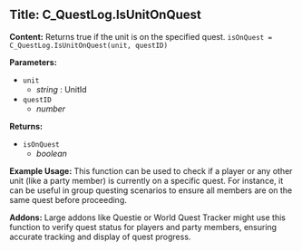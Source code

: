 ## Title: C_QuestLog.IsUnitOnQuest

**Content:**
Returns true if the unit is on the specified quest.
`isOnQuest = C_QuestLog.IsUnitOnQuest(unit, questID)`

**Parameters:**
- `unit`
  - *string* : UnitId
- `questID`
  - *number*

**Returns:**
- `isOnQuest`
  - *boolean*

**Example Usage:**
This function can be used to check if a player or any other unit (like a party member) is currently on a specific quest. For instance, it can be useful in group questing scenarios to ensure all members are on the same quest before proceeding.

**Addons:**
Large addons like Questie or World Quest Tracker might use this function to verify quest status for players and party members, ensuring accurate tracking and display of quest progress.